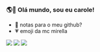 ### 🌎👋 Olá mundo, sou eu carole!


- 🧁 notas para o meu github? 
- 💗 emoji da mc mirella
<div>
  
<a href="https://instagram.com/caroletacosta" target="_blank"><img src="https://img.shields.io/badge/-Instagram-%23E4405F?style=for-the-badge&logo=instagram&logoColor=white" target="_blank"></a>
<a href="https://br.pinterest.com/caroletacosta/" target="_blank"><img src="https://img.shields.io/badge/Pinterest-%23E60023.svg?&style=for-the-badge&logo=Pinterest&logoColor=white" target="_blank"></a>
<a href="https://www.tiktok.com/@carolorkut?_t=8VSowRxM9W2&_r=1" target="_blank"><img src="https://img.shields.io/badge/TikTok-000000?style=for-the-badge&logo=tiktok&logoColor=white" target="_blank"></a>
